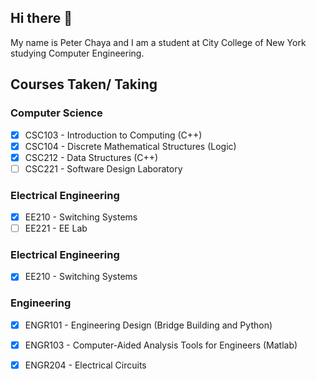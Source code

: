 ## Hi there 👋
My name is Peter Chaya and I am a student at City College of New York studying Computer Engineering.

## Courses Taken/ Taking
### Computer Science
- [x] CSC103 - Introduction to Computing (C++)
- [x] CSC104 - Discrete Mathematical Structures (Logic)
- [x] CSC212 - Data Structures (C++)
- [ ] CSC221 - Software Design Laboratory

### Electrical Engineering
- [x] EE210 - Switching Systems
- [ ] EE221 - EE Lab

### Electrical Engineering
- [x] EE210 - Switching Systems

### Engineering
- [x] ENGR101 - Engineering Design (Bridge Building and Python)
- [x] ENGR103 - Computer-Aided Analysis Tools for Engineers (Matlab)
- [x] ENGR204 - Electrical Circuits

